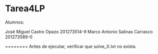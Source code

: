 Tarea4LP
========
Alumnos:

José Miguel Castro Opazo		201273514-9
Marco Antonio Salinas Carrasco		201273589-0

========
Antes de ejecutar, verificar que solve_X.txt no exista.
